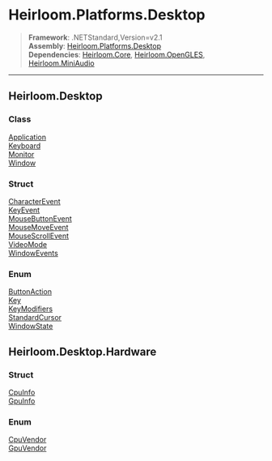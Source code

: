 # Heirloom.Platforms.Desktop

> **Framework**: .NETStandard,Version=v2.1  
> **Assembly**: [Heirloom.Platforms.Desktop][0]  
> **Dependencies**: [Heirloom.Core][1], [Heirloom.OpenGLES][2], [Heirloom.MiniAudio][3]  

--------------------------------------------------------------------------------

## Heirloom.Desktop

### Class

[Application][4]  
[Keyboard][5]  
[Monitor][6]  
[Window][7]

### Struct

[CharacterEvent][8]  
[KeyEvent][9]  
[MouseButtonEvent][10]  
[MouseMoveEvent][11]  
[MouseScrollEvent][12]  
[VideoMode][13]  
[WindowEvents][14]

### Enum

[ButtonAction][15]  
[Key][16]  
[KeyModifiers][17]  
[StandardCursor][18]  
[WindowState][19]

## Heirloom.Desktop.Hardware

### Struct

[CpuInfo][20]  
[GpuInfo][21]

### Enum

[CpuVendor][22]  
[GpuVendor][23]

[0]: Heirloom.Platforms.Desktop.md
[1]: Heirloom.Core.md
[2]: Heirloom.OpenGLES.md
[3]: Heirloom.MiniAudio.md
[4]: Heirloom.Platforms.Desktop/Heirloom.Desktop.Application.md
[5]: Heirloom.Platforms.Desktop/Heirloom.Desktop.Keyboard.md
[6]: Heirloom.Platforms.Desktop/Heirloom.Desktop.Monitor.md
[7]: Heirloom.Platforms.Desktop/Heirloom.Desktop.Window.md
[8]: Heirloom.Platforms.Desktop/Heirloom.Desktop.CharacterEvent.md
[9]: Heirloom.Platforms.Desktop/Heirloom.Desktop.KeyEvent.md
[10]: Heirloom.Platforms.Desktop/Heirloom.Desktop.MouseButtonEvent.md
[11]: Heirloom.Platforms.Desktop/Heirloom.Desktop.MouseMoveEvent.md
[12]: Heirloom.Platforms.Desktop/Heirloom.Desktop.MouseScrollEvent.md
[13]: Heirloom.Platforms.Desktop/Heirloom.Desktop.VideoMode.md
[14]: Heirloom.Platforms.Desktop/Heirloom.Desktop.WindowEvents.md
[15]: Heirloom.Platforms.Desktop/Heirloom.Desktop.ButtonAction.md
[16]: Heirloom.Platforms.Desktop/Heirloom.Desktop.Key.md
[17]: Heirloom.Platforms.Desktop/Heirloom.Desktop.KeyModifiers.md
[18]: Heirloom.Platforms.Desktop/Heirloom.Desktop.StandardCursor.md
[19]: Heirloom.Platforms.Desktop/Heirloom.Desktop.WindowState.md
[20]: Heirloom.Platforms.Desktop/Heirloom.Desktop.Hardware.CpuInfo.md
[21]: Heirloom.Platforms.Desktop/Heirloom.Desktop.Hardware.GpuInfo.md
[22]: Heirloom.Platforms.Desktop/Heirloom.Desktop.Hardware.CpuVendor.md
[23]: Heirloom.Platforms.Desktop/Heirloom.Desktop.Hardware.GpuVendor.md
